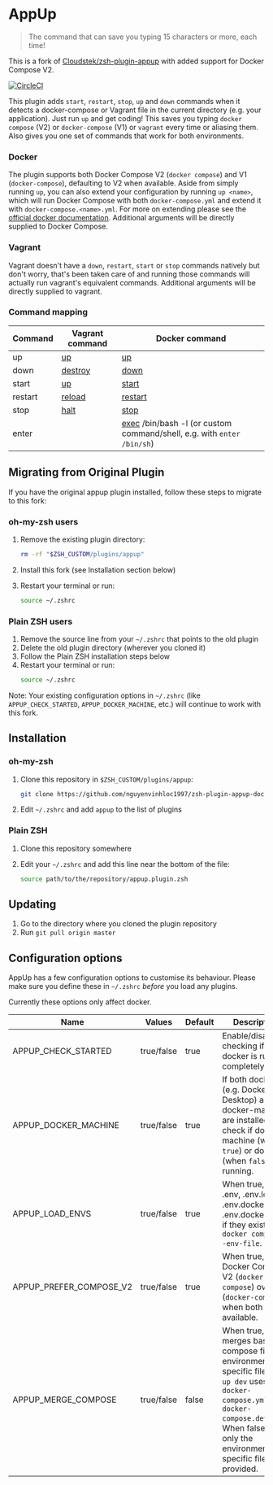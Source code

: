 # AppUp

> The command that can save you typing 15 characters or more, each time!

This is a fork of [Cloudstek/zsh-plugin-appup](https://github.com/Cloudstek/zsh-plugin-appup) with added support for Docker Compose V2.

[![CircleCI](https://circleci.com/gh/nguyenvinhloc1997/zsh-plugin-appup-dockerv2.svg?style=svg)](https://circleci.com/gh/nguyenvinhloc1997/zsh-plugin-appup-dockerv2)

This plugin adds `start`, `restart`, `stop`, `up` and `down` commands when it detects a docker-compose or Vagrant file
in the current directory (e.g. your application). Just run `up` and get coding! This saves you typing `docker compose` (V2)
or `docker-compose` (V1) or `vagrant` every time or aliasing them. Also gives you one set of commands that work for both environments.

### Docker

The plugin supports both Docker Compose V2 (`docker compose`) and V1 (`docker-compose`), defaulting to V2 when available. 
Aside from simply running `up`, you can also extend your configuration by running `up <name>`, which will
run Docker Compose with both `docker-compose.yml` and extend it with `docker-compose.<name>.yml`. For more on
extending please see the [official docker documentation](https://docs.docker.com/compose/extends). Additional arguments
will be directly supplied to Docker Compose.

### Vagrant

Vagrant doesn't have a `down`, `restart`, `start` or `stop` commands natively but don't worry, that's been taken care of
and running those commands will actually run vagrant's equivalent commands. Additional arguments will be directly
supplied to vagrant.

### Command mapping

| Command | Vagrant command                                            | Docker command                                                |
|---------|------------------------------------------------------------|---------------------------------------------------------------|
| up      | [up](https://www.vagrantup.com/docs/cli/up.html)           | [up](https://docs.docker.com/compose/reference/up/)           |
| down    | [destroy](https://www.vagrantup.com/docs/cli/destroy.html) | [down](https://docs.docker.com/compose/reference/down/)       |
| start   | [up](https://www.vagrantup.com/docs/cli/up.html)           | [start](https://docs.docker.com/compose/reference/start/)     |
| restart | [reload](https://www.vagrantup.com/docs/cli/reload.html)   | [restart](https://docs.docker.com/compose/reference/restart/) |
| stop    | [halt](https://www.vagrantup.com/docs/cli/halt.html)       | [stop](https://docs.docker.com/compose/reference/stop/)       |
| enter   |                                                            | [exec](https://docs.docker.com/compose/reference/exec/) /bin/bash -l (or custom command/shell, e.g. with `enter /bin/sh`)      |

## Migrating from Original Plugin

If you have the original appup plugin installed, follow these steps to migrate to this fork:

### oh-my-zsh users
1. Remove the existing plugin directory:
   ```bash
   rm -rf "$ZSH_CUSTOM/plugins/appup"
   ```

2. Install this fork (see Installation section below)

3. Restart your terminal or run:
   ```bash
   source ~/.zshrc
   ```

### Plain ZSH users
1. Remove the source line from your `~/.zshrc` that points to the old plugin
2. Delete the old plugin directory (wherever you cloned it)
3. Follow the Plain ZSH installation steps below
4. Restart your terminal or run:
   ```bash
   source ~/.zshrc
   ```

Note: Your existing configuration options in `~/.zshrc` (like `APPUP_CHECK_STARTED`, `APPUP_DOCKER_MACHINE`, etc.) will continue to work with this fork.

## Installation

### oh-my-zsh

1. Clone this repository in `$ZSH_CUSTOM/plugins/appup`:

   ```bash
   git clone https://github.com/nguyenvinhloc1997/zsh-plugin-appup-dockerv2.git "$ZSH_CUSTOM/plugins/appup"
   ```
2. Edit `~/.zshrc` and add `appup` to the list of plugins

### Plain ZSH

1. Clone this repository somewhere

2. Edit your `~/.zshrc` and add this line near the bottom of the file:

   ```bash
   source path/to/the/repository/appup.plugin.zsh
   ```

## Updating

1. Go to the directory where you cloned the plugin repository
2. Run `git pull origin master`

## Configuration options

AppUp has a few configuration options to customise its behaviour. Please make sure you define these in `~/.zshrc`
*before* you load any plugins.

Currently these options only affect docker.

| Name                    | Values     | Default | Description                                                                                                                                       |
|------------------------|------------|---------|---------------------------------------------------------------------------------------------------------------------------------------------------|
| APPUP_CHECK_STARTED    | true/false | true    | Enable/disable checking if docker is running completely.                                                                                          |
| APPUP_DOCKER_MACHINE   | true/false | true    | If both docker (e.g. Docker Desktop) and docker-machine are installed, check if docker-machine (when `true`) or docker (when `false`) is running. |
| APPUP_LOAD_ENVS        | true/false | true    | When true, load .env, .env.local, .env.docker and .env.docker.local if they exist with `docker compose --env-file`.                             |
| APPUP_PREFER_COMPOSE_V2| true/false | true    | When true, prefer Docker Compose V2 (`docker compose`) over V1 (`docker-compose`) when both are available.                                       |
| APPUP_MERGE_COMPOSE    | true/false | false   | When true, merges base compose file with environment-specific file (e.g., `up dev` uses both `docker-compose.yml` and `docker-compose.dev.yml`). When false, uses only the environment-specific file if provided. | 

